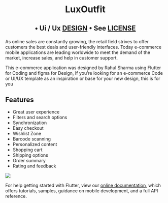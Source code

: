 # <p align="center"> LuxOutfit </P>
## <p align="center"> •  Ui / Ux [DESIGN](https://www.figma.com/community/file/1049000813913600984/LuxOutfit---eCommerce-App-Ui-%40rahulsharmadev)</a> • See [LICENSE](/LICENSE)
</p>

As online sales are constantly growing, the retail field strives to offer customers the best deals and user-friendly interfaces. Today e-commerce mobile applications are leading worldwide to meet the demand of the market, increase sales, and help in customer support.

This e-commerce application was designed by Rahul Sharma using Flutter for Coding and figma for Design, If you’re looking for an e-commerce Code or UI/UX template as an inspiration or base for your new design, this is for you

## Features
- Great user experience
- Filters and search options
- Synchronization
- Easy checkout
- Wishlist Zone
- Barcode scanning
- Personalized content
- Shopping cart
- Shipping options
- Order summary
- Rating and feedback

![](https://lh3.googleusercontent.com/pw/AM-JKLWZj3uJNNnYUt65Pzfvge5ncGNaO9C8r9rAyeZsR3a016cUbUDfqC7mJgWdM5dtuYTA7vz2rVefPtTfKe0MVZul-H3fbEAb6vh-fNo7Xtl9TqocAimzhg-jEqqeFOJXBw0DC3mIVm1xInmDQNp6NsM=d-no?authuser=0)

For help getting started with Flutter, view our
[online documentation](https://flutter.dev/docs), which offers tutorials,
samples, guidance on mobile development, and a full API reference.
